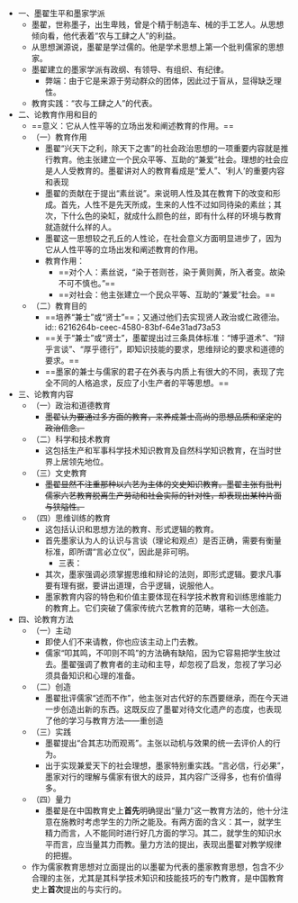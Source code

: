 - 一、墨翟生平和墨家学派
	- 墨翟，世称墨子，出生卑贱，曾是个精于制造车、械的手工艺人。从思想倾向看，他代表着“农与工肆之人”的利益。
	- 从思想渊源说，墨翟是学过儒的。他是学术思想上第一个批判儒家的思想家。
	- 墨翟建立的墨家学派有政纲、有领导、有组织、有纪律。
		- 弊端：由于它是来源于劳动群众的团体，因此过于盲从，显得缺乏理性。
	- 教育实践：“农与工肆之人”的代表。
- 二、论教育作用和目的
	- ==意义：它从人性平等的立场出发和阐述教育的作用。==
	- （一）教育作用
		- 墨翟“兴天下之利，除天下之害”的社会政治思想的一项重要内容就是推行教育。他主张建立一个民众平等、互助的“兼爱”社会。理想的社会应是人人受教育的。墨翟讲对人的教育看成是“爱人”、‘利人’的重要内容和表现
		- 墨翟的贡献在于提出“素丝说”。来说明人性及其在教育下的改变和形成。首先，人性不是先天所成，生来的人性不过如同待染的素丝；其次，下什么色的染缸，就成什么颜色的丝，即有什么样的环境与教育就造就什么样的人。
		- 墨翟这一思想较之孔丘的人性论，在社会意义方面明显进步了，因为它从人性平等的立场出发和阐述教育的作用。
		- 教育作用：
			- ==对个人：素丝说，“染于苍则苍，染于黄则黄，所入者变。故染不可不慎也。”==
			- ==对社会：他主张建立一个民众平等、互助的“兼爱”社会。==
	- （二）教育目的
		- ==培养“兼士”或“贤士”==；又通过他们去实现贤人政治或仁政德治。
		  id:: 6216264b-ceec-4580-83bf-64e31ad73a53
		- ==关于“兼士”或“贤士”，墨翟提出过三条具体标准：“博乎道术”、“辩乎言谈”、“厚乎德行”，即知识技能的要求，思维辩论的要求和道德的要求。==
		- ==墨家的兼士与儒家的君子在外表与内质上有很大的不同，表现了完全不同的人格追求，反应了小生产者的平等思想。==
- 三、论教育内容
	- （一）政治和道德教育
		- ~~墨翟认为要通过多方面的教育，来养成兼士高尚的思想品质和坚定的政治信念。~~
	- （二）科学和技术教育
		- 这包括生产和军事科学技术知识教育及自然科学知识教育，在当时世界上居领先地位。
	- （三）文史教育
		- ~~墨翟显然不注重那种以六艺为主体的文史知识教育。墨翟主张有批判儒家六艺教育脱离生产劳动和社会实际的针对性，却表现出某种片面与狭隘性。~~
	- （四）思维训练的教育
		- 这包括认识和思想方法的教育、形式逻辑的教育。
		- 首先墨家认为人的认识与言谈（理论和观点）是否正确，需要有衡量标准，即所谓“言必立仪”，因此是非可明。
			- 三表：
		- 其次，墨家强调必须掌握思维和辩论的法则，即形式逻辑。要求凡事要有理有据，要讲出道理，合乎逻辑，说服他人。
		- 墨家教育内容的特色和价值主要体现在科学技术教育和训练思维能力的教育上。它们突破了儒家传统六艺教育的范畴，堪称一大创造。
- 四、论教育方法
	- （一）主动
		- 即使人们不来请教，你也应该主动上门去教。
		- 儒家“叩其鸣，不叩则不鸣”的方法确有缺陷，因为它容易把学生放过去。墨翟强调了教育者的主动和主导，却忽视了启发，忽视了学习必须具备知识和心理的准备。
	- （二）创造
		- 墨翟批评儒家“述而不作”，他主张对古代好的东西要继承，而在今天进一步创造出新的东西。这既反应了墨翟对待文化遗产的态度，也表现了他的学习与教育方法——重创造
	- （三）实践
		- 墨翟提出“合其志功而观焉”。主张以动机与效果的统一去评价人的行为。
		- 出于实现兼爱天下的社会理想，墨家特别重实践。“言必信，行必果”，墨家对行的理解与儒家有很大的歧异，其内容广泛得多，也有价值得多。
	- （四）量力
		- 墨翟是在中国教育史上**首先**明确提出“量力”这一教育方法的，他十分注意在施教时考虑学生的力所之能及。有两方面的含义：其一，就学生精力而言，人不能同时进行好几方面的学习。其二，就学生的知识水平而言，应当量其力而教。量力方法的提出，表现出墨翟对教学规律的把握。
	- 作为儒家教育思想对立面提出的以墨翟为代表的墨家教育思想，包含不少合理的主张，尤其是其科学技术知识和技能技巧的专门教育，是中国教育史上**首次**提出的与实行的。